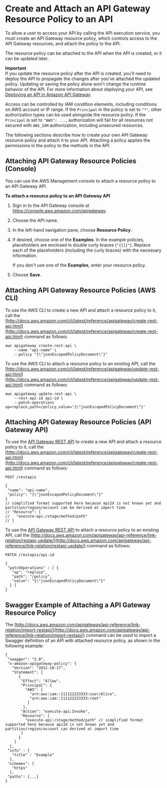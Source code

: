 # Create and Attach an API Gateway Resource Policy to an API<a name="apigateway-resource-policies-create-attach"></a>

To allow a user to access your API by calling the API execution service, you must create an API Gateway resource policy, which controls access to the API Gateway resources, and attach the policy to the API\.

The resource policy can be attached to the API when the API is created, or it can be updated later\.

**Important**  
If you update the resource policy after the API is created, you'll need to deploy the API to propagate the changes after you've attached the updated policy\. Updating or saving the policy alone won't change the runtime behavior of the API\. For more information about deploying your API, see [Deploying an API in Amazon API Gateway](how-to-deploy-api.md)\.

Access can be controlled by IAM condition elements, including conditions on AWS account or IP range\. If the `Principal` in the policy is set to `"*"`, other authorization types can be used alongside the resource policy\. If the `Principal` is set to `"AWS": ...`, authorization will fail for all resources not secured with `AWS_IAM` authorization, including unsecured resources\.

The following sections describe how to create your own API Gateway resource policy and attach it to your API\. Attaching a policy applies the permissions in the policy to the methods in the API\.

## Attaching API Gateway Resource Policies \(Console\)<a name="apigateway-resource-policies-create-attach-console"></a>

You can use the AWS Management console to attach a resource policy to an API Gateway API\. 

**To attach a resource policy to an API Gateway API**

1. Sign in to the API Gateway console at [https://console\.aws\.amazon\.com/apigateway](https://console.aws.amazon.com/apigateway)\.

1. Choose the API name\.

1. In the left\-hand navigation pane, choose **Resource Policy**\.

1. If desired, choose one of the **Examples**\. In the example policies, placeholders are enclosed in double curly braces \(`"{{}}"`\)\. Replace each of the placeholders \(including the curly braces\) with the necessary information\.

   If you don't use one of the **Examples**, enter your resource policy\.

1. Choose **Save**\.

## Attaching API Gateway Resource Policies \(AWS CLI\)<a name="apigateway-resource-policies-create-attach-using-cli"></a>

To use the AWS CLI to create a new API and attach a resource policy to it, call the [http://docs.aws.amazon.com/cli/latest/reference/apigateway/create-rest-api.html](http://docs.aws.amazon.com/cli/latest/reference/apigateway/create-rest-api.html) command as follows:

```
aws apigateway create-rest-api \
    --name "api-name" \
    --policy "{\"jsonEscapedPolicyDocument\"}"
```

To use the AWS CLI to attach a resource policy to an existing API, call the [http://docs.aws.amazon.com/cli/latest/reference/apigateway/update-rest-api.html](http://docs.aws.amazon.com/cli/latest/reference/apigateway/update-rest-api.html) command as follows: 

```
aws apigateway update-rest-api \
    --rest-api-id api-id \
    --patch-operations op=replace,path=/policy,value='{\"jsonEscapedPolicyDocument\"}'
```

## Attaching API Gateway Resource Policies \(API Gateway API\)<a name="apigateway-resource-policies-create-attach-using-api"></a>

To use the [API Gateway REST API](http://docs.aws.amazon.com/apigateway/api-reference/) to create a new API and attach a resource policy to it, call the [http://docs.aws.amazon.com/cli/latest/reference/apigateway/create-rest-api.html](http://docs.aws.amazon.com/cli/latest/reference/apigateway/create-rest-api.html) command as follows:

```
POST /restapis

{
 "name": "api-name",
 "policy": "{\"jsonEscapedPolicyDocument\"}"
}
// simplified format supported here because apiId is not known yet and partition/region/account can be derived at import time
// "Resource": [
//   "execute-api:/stage/method/path" 
// ]
```

To use the [API Gateway REST API](http://docs.aws.amazon.com/apigateway/api-reference/) to attach a resource policy to an existing API, call the [http://docs.aws.amazon.com/apigateway/api-reference/link-relation/restapi-update/](http://docs.aws.amazon.com/apigateway/api-reference/link-relation/restapi-update/) command as follows: 

```
PATCH /restapis/api-id

{
 "patchOperations" : [ {
   "op": "replace",
   "path": "/policy",
   "value": "{\"jsonEscapedPolicyDocument\"}"
  } ]
}
```

## Swagger Example of Attaching a API Gateway Resource Policy<a name="apigateway-resource-policies-create-attach-using-swagger"></a>

The [http://docs.aws.amazon.com/apigateway/api-reference/link-relation/import-restapi/](http://docs.aws.amazon.com/apigateway/api-reference/link-relation/import-restapi/) command can be used to import a Swagger definition of an API with attached resource policy, as shown in the following example:

```
{
 "swagger": "2.0",
 "x-amazon-apigateway-policy": {
   "Version": "2012-10-17",
   "Statement": [
      {
       "Effect": "Allow",
       "Principal": {
         "AWS": [
           "arn:aws:iam::111122223333:user/Alice",
           "arn:aws:iam::111122223333:root"
          ]
        },
       "Action": "execute-api:Invoke",
       "Resource": [
         "execute-api:/stage/method/path" // simplified format supported here because apiId is not known yet and partition/region/account can derived at import time
       ]
      }
    ]
  },
 "info" : {
   "title" : "Example"
  },
 "schemes": [
   "https"
  ],
 "paths": {...}
}
```